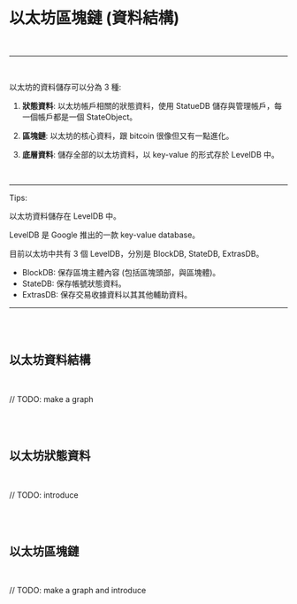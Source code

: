 # 以太坊區塊鏈 (資料結構)

<br>

---

<br>


以太坊的資料儲存可以分為 3 種:

1. __狀態資料__: 以太坊帳戶相關的狀態資料，使用 StatueDB 儲存與管理帳戶，每一個帳戶都是一個 StateObject。

2. __區塊鏈__: 以太坊的核心資料，跟 bitcoin 很像但又有一點進化。

2. __底層資料__: 儲存全部的以太坊資料，以 key-value 的形式存於 LevelDB 中。

<br>

---

Tips: 
    
以太坊資料儲存在 LevelDB 中。

LevelDB 是 Google 推出的一款 key-value database。

目前以太坊中共有 3 個 LevelDB，分別是 BlockDB, StateDB, ExtrasDB。

* BlockDB: 保存區塊主體內容 (包括區塊頭部，與區塊體)。
* StateDB: 保存帳號狀態資料。
* ExtrasDB: 保存交易收據資料以其其他輔助資料。



---

<br>
<br>

## 以太坊資料結構

<br>

// TODO: make a graph

<br>
<br>


## 以太坊狀態資料

<br>

// TODO: introduce

<br>
<br>


## 以太坊區塊鏈

<br>

// TODO: make a graph and introduce

